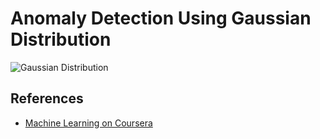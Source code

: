 # Anomaly Detection Using Gaussian Distribution

![Gaussian Distribution](https://upload.wikimedia.org/wikipedia/commons/7/74/Normal_Distribution_PDF.svg)

## References

- [Machine Learning on Coursera](https://www.coursera.org/learn/machine-learning)
